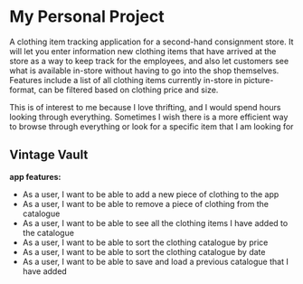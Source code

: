 # My Personal Project 

A clothing item tracking application for a second-hand consignment store. It will let you enter information new clothing 
items that have arrived at the store as a way to keep track for the employees, and also let customers see what is 
available in-store without having to go into the shop themselves. Features include a list of all clothing items currently
in-store in picture-format, can be filtered based on clothing price and size.  

This is of interest to me because I love thrifting, and I would spend hours looking through everything.
Sometimes I wish there is a more efficient way to browse through everything or look for a specific item that I am 
looking for 



## Vintage Vault

**app features:**
- As a user, I want to be able to add a new piece of clothing to the app
- As a user, I want to be able to remove a piece of clothing from the catalogue
- As a user, I want to be able to see all the clothing items I have added to the catalogue
- As a user, I want to be able to sort the clothing catalogue by price
- As a user, I want to be able to sort the clothing catalogue by date 
- As a user, I want to be able to save and load a previous catalogue that I have added 


 